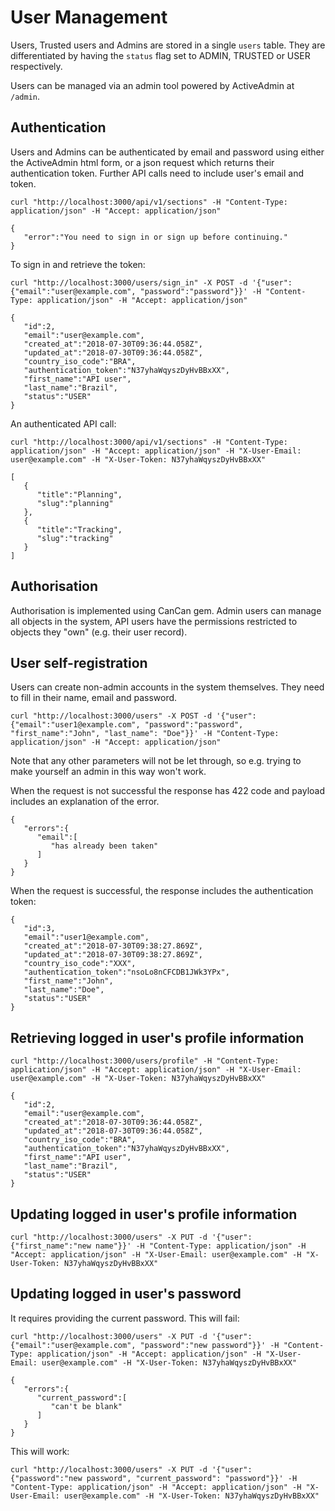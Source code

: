 # User Management

Users, Trusted users and Admins are stored in a single `users` table. They are differentiated by having the `status` flag set to ADMIN, TRUSTED or USER respectively.

Users can be managed via an admin tool powered by ActiveAdmin at `/admin`.

## Authentication

Users and Admins can be authenticated by email and password using either the ActiveAdmin html form, or a json request which returns their authentication token. Further API calls need to include user's email and token.

```
curl "http://localhost:3000/api/v1/sections" -H "Content-Type: application/json" -H "Accept: application/json"
```

```
{
   "error":"You need to sign in or sign up before continuing."
}
```

To sign in and retrieve the token:

```
curl "http://localhost:3000/users/sign_in" -X POST -d '{"user": {"email":"user@example.com", "password":"password"}}' -H "Content-Type: application/json" -H "Accept: application/json"
```

```
{
   "id":2,
   "email":"user@example.com",
   "created_at":"2018-07-30T09:36:44.058Z",
   "updated_at":"2018-07-30T09:36:44.058Z",
   "country_iso_code":"BRA",
   "authentication_token":"N37yhaWqyszDyHvBBxXX",
   "first_name":"API user",
   "last_name":"Brazil",
   "status":"USER"
}
```

An authenticated API call:

```
curl "http://localhost:3000/api/v1/sections" -H "Content-Type: application/json" -H "Accept: application/json" -H "X-User-Email: user@example.com" -H "X-User-Token: N37yhaWqyszDyHvBBxXX"
```

```
[
   {
      "title":"Planning",
      "slug":"planning"
   },
   {
      "title":"Tracking",
      "slug":"tracking"
   }
]
```

## Authorisation

Authorisation is implemented using CanCan gem. Admin users can manage all objects in the system, API users have the permissions restricted to objects they "own" (e.g. their user record).

## User self-registration

Users can create non-admin accounts in the system themselves. They need to fill in their name, email and password.

```
curl "http://localhost:3000/users" -X POST -d '{"user": {"email":"user1@example.com", "password":"password", "first_name":"John", "last_name": "Doe"}}' -H "Content-Type: application/json" -H "Accept: application/json"
```

Note that any other parameters will not be let through, so e.g. trying to make yourself an admin in this way won't work.

When the request is not successful the response has 422 code and payload includes an explanation of the error.

```
{
   "errors":{
      "email":[
         "has already been taken"
      ]
   }
}
```

When the request is successful, the response includes the authentication token:

```
{
   "id":3,
   "email":"user1@example.com",
   "created_at":"2018-07-30T09:38:27.869Z",
   "updated_at":"2018-07-30T09:38:27.869Z",
   "country_iso_code":"XXX",
   "authentication_token":"nsoLo8nCFCDB1JWk3YPx",
   "first_name":"John",
   "last_name":"Doe",
   "status":"USER"
}
```

## Retrieving logged in user's profile information

```
curl "http://localhost:3000/users/profile" -H "Content-Type: application/json" -H "Accept: application/json" -H "X-User-Email: user@example.com" -H "X-User-Token: N37yhaWqyszDyHvBBxXX"
```

```
{
   "id":2,
   "email":"user@example.com",
   "created_at":"2018-07-30T09:36:44.058Z",
   "updated_at":"2018-07-30T09:36:44.058Z",
   "country_iso_code":"BRA",
   "authentication_token":"N37yhaWqyszDyHvBBxXX",
   "first_name":"API user",
   "last_name":"Brazil",
   "status":"USER"
}
```

## Updating logged in user's profile information

```
curl "http://localhost:3000/users" -X PUT -d '{"user": {"first_name":"new name"}}' -H "Content-Type: application/json" -H "Accept: application/json" -H "X-User-Email: user@example.com" -H "X-User-Token: N37yhaWqyszDyHvBBxXX"
```

## Updating logged in user's password

It requires providing the current password. This will fail:

```
curl "http://localhost:3000/users" -X PUT -d '{"user": {"email":"user@example.com", "password":"new password"}}' -H "Content-Type: application/json" -H "Accept: application/json" -H "X-User-Email: user@example.com" -H "X-User-Token: N37yhaWqyszDyHvBBxXX"
```

```
{
   "errors":{
      "current_password":[
         "can't be blank"
      ]
   }
}
```

This will work:
```
curl "http://localhost:3000/users" -X PUT -d '{"user": {"password":"new password", "current_password": "password"}}' -H "Content-Type: application/json" -H "Accept: application/json" -H "X-User-Email: user@example.com" -H "X-User-Token: N37yhaWqyszDyHvBBxXX"
```
